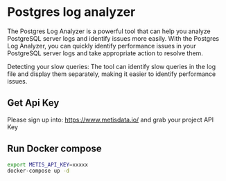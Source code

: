 # Postgres log analyzer
The Postgres Log Analyzer is a powerful tool that can help you analyze PostgreSQL server logs and identify issues more easily.
With the Postgres Log Analyzer, you can quickly identify performance issues in your PostgreSQL server logs and take appropriate action to resolve them.

Detecting your slow queries: The tool can identify slow queries in the log file and display them separately, making it easier to identify performance issues.


## Get Api Key
Please sign up into: https://www.metisdata.io/ and grab your project API Key

## Run Docker compose 

```bash
export METIS_API_KEY=xxxxx
docker-compose up -d
```

